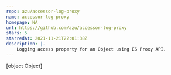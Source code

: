 ```yaml
---
repo: azu/accessor-log-proxy
name: accessor-log-proxy
homepage: NA
url: https://github.com/azu/accessor-log-proxy
stars: 5
starredAt: 2021-11-21T22:01:38Z
description: |-
    Logging access property for an Object using ES Proxy API.
---
```


[object Object]
